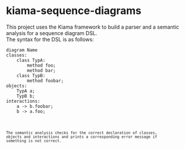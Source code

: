 kiama-sequence-diagrams
=======================

This project uses the Kiama framework to build a parser and a semantic analysis for a sequence diagram DSL.<br/>
The syntax for the DSL is as follows:

<pre><code>diagram Name
classes:
    class TypA:
        method foo;
        method bar;
    class TypB:
        method foobar;
objects:
    TypA a;
    TypB b;
interactions:
    a -> b.foobar;
    b -> a.foo;
<code/></pre>

The semantic analysis checks for the correct declaration of classes, objects and interactions and prints a corresponding error message if something is not correct.

